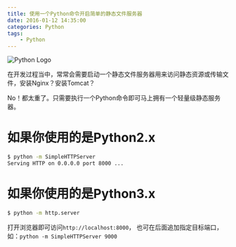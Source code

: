 ```yaml
---
title: 使用一个Python命令开启简单的静态文件服务器
date: 2016-01-12 14:35:00
categories: Python
tags:
    - Python
---
```

![Python Logo](/images/post/2016/01/12/python_logo.jpg)

在开发过程当中，常常会需要启动一个静态文件服务器用来访问静态资源或传输文件，安装Nginx？安装Tomcat？

No！都太重了。只需要执行一个Python命令即可马上拥有一个轻量级静态服务器。


# 如果你使用的是Python2.x
```bash
$ python -m SimpleHTTPServer
Serving HTTP on 0.0.0.0 port 8000 ...
```

<!-- more -->

# 如果你使用的是Python3.x
```bash
$ python -m http.server
```
打开浏览器即可访问`http://localhost:8000`，
也可在后面追加指定目标端口，如：`python -m SimpleHTTPServer 9000`
